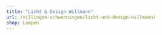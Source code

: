 ```yaml
---
title: "Licht & Design Willmann"
url: /villingen-schwenningen/licht-und-design-willmann/
shop: Lampen
---
```

